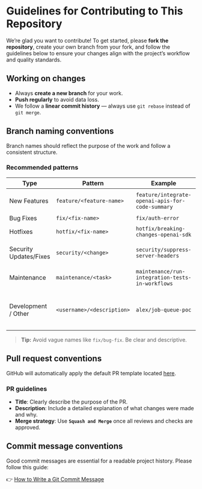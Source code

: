 # Guidelines for Contributing to This Repository

We’re glad you want to contribute! To get started, please **fork the repository**, create your own branch from your fork, and follow the guidelines below to ensure your changes align with the project’s workflow and quality standards.

## Working on changes

- Always **create a new branch** for your work.
- **Push regularly** to avoid data loss.
- We follow a **linear commit history** — always use `git rebase` instead of `git merge`.

## Branch naming conventions

Branch names should reflect the purpose of the work and follow a consistent structure.

### Recommended patterns

| Type                   | Pattern                    | Example                                          | Notes                                                |
| ---------------------- | -------------------------- | ------------------------------------------------ | ---------------------------------------------------- |
| New Features           | `feature/<feature-name>`   | `feature/integrate-openai-apis-for-code-summary` | For new user-facing features                         |
| Bug Fixes              | `fix/<fix-name>`           | `fix/auth-error`                                 | For bug fixes                                        |
| Hotfixes               | `hotfix/<fix-name>`        | `hotfix/breaking-changes-openai-sdk`             | For urgent, critical fixes                           |
| Security Updates/Fixes | `security/<change>`        | `security/suppress-server-headers`               | For security-related changes                         |
| Maintenance            | `maintenance/<task>`       | `maintenance/run-integration-tests-in-workflows` | For internal improvements or upkeep                  |
| Development / Other    | `<username>/<description>` | `alex/job-queue-poc`                             | For work not covered above; often temporary branches |

> **Tip:** Avoid vague names like `fix/bug-fix`. Be clear and descriptive.

## Pull request conventions

GitHub will automatically apply the default PR template located [here](https://github.com/Mentro-Org/CodeLookout/blob/main/.github/PULL_REQUEST_TEMPLATE.md).

### PR guidelines

- **Title**: Clearly describe the purpose of the PR.
- **Description**: Include a detailed explanation of what changes were made and why.
- **Merge strategy**: Use **`Squash and Merge`** once all reviews and checks are approved.

## Commit message conventions

Good commit messages are essential for a readable project history. Please follow this guide:

👉 [How to Write a Git Commit Message](https://cbea.ms/git-commit/)
